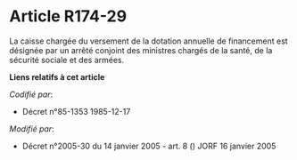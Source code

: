 # Article R174-29

La caisse chargée du versement de la dotation annuelle de financement est désignée par un arrêté conjoint des ministres
chargés de la santé, de la sécurité sociale et des armées.

**Liens relatifs à cet article**

_Codifié par_:

  - Décret n°85-1353 1985-12-17

_Modifié par_:

  - Décret n°2005-30 du 14 janvier 2005 - art. 8 () JORF 16 janvier 2005
